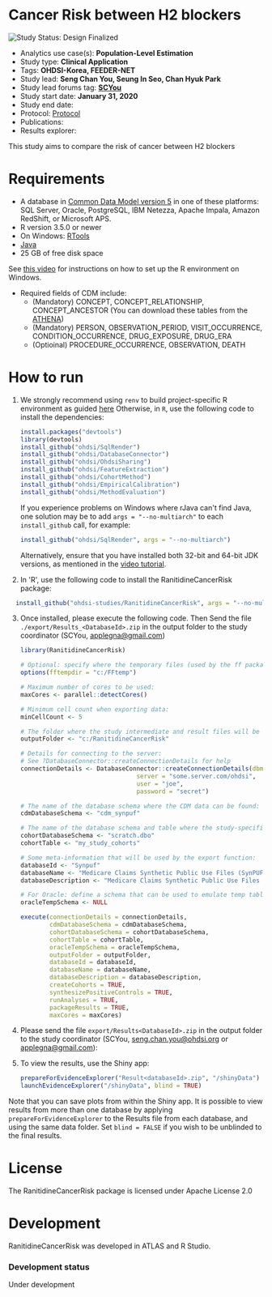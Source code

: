 Cancer Risk between H2 blockers
==============================

<img src="https://img.shields.io/badge/Study%20Status-Design%20Finalized-brightgreen.svg" alt="Study Status: Design Finalized">

- Analytics use case(s): **Population-Level Estimation**
- Study type: **Clinical Application**
- Tags: **OHDSI-Korea, FEEDER-NET**
- Study lead: **Seng Chan You, Seung In Seo, Chan Hyuk Park**
- Study lead forums tag: **[SCYou](https://forums.ohdsi.org/u/SCYou)**
- Study start date: **January 31, 2020**
- Study end date:
- Protocol: [Protocol](https://github.com/ohdsi-studies/RanitidineCancerRisk/blob/master/documents/)
- Publications:
- Results explorer:

This study aims to compare the risk of cancer between H2 blockers

Requirements
============

- A database in [Common Data Model version 5](https://github.com/OHDSI/CommonDataModel) in one of these platforms: SQL Server, Oracle, PostgreSQL, IBM Netezza, Apache Impala, Amazon RedShift, or Microsoft APS.
- R version 3.5.0 or newer
- On Windows: [RTools](http://cran.r-project.org/bin/windows/Rtools/)
- [Java](http://java.com)
- 25 GB of free disk space

See [this video](https://youtu.be/K9_0s2Rchbo) for instructions on how to set up the R environment on Windows.

- Required fields of CDM include:
	- (Mandatory) CONCEPT, CONCEPT_RELATIONSHIP, CONCEPT_ANCESTOR (You can download these tables from the [ATHENA](http://athena.ohdsi.org/))
	- (Mandatory) PERSON, OBSERVATION_PERIOD, VISIT_OCCURRENCE, CONDITION_OCCURRENCE, DRUG_EXPOSURE, DRUG_ERA
	- (Optioinal) PROCEDURE_OCCURRENCE, OBSERVATION, DEATH

How to run
==========
1. We strongly recommend using `renv` to build project-specific R environment as guided [here](StudyPackageSetup.md)
 	 Otherwise, in `R`, use the following code to install the dependencies:

	```r
	install.packages("devtools")
	library(devtools)
	install_github("ohdsi/SqlRender")
	install_github("ohdsi/DatabaseConnector")
	install_github("ohdsi/OhdsiSharing")
	install_github("ohdsi/FeatureExtraction")
	install_github("ohdsi/CohortMethod")
	install_github("ohdsi/EmpiricalCalibration")
	install_github("ohdsi/MethodEvaluation")
	```

	If you experience problems on Windows where rJava can't find Java, one solution may be to add `args = "--no-multiarch"` to each `install_github` call, for example:

	```r
	install_github("ohdsi/SqlRender", args = "--no-multiarch")
	```

	Alternatively, ensure that you have installed both 32-bit and 64-bit JDK versions, as mentioned in the [video tutorial](https://youtu.be/K9_0s2Rchbo).

2. In 'R', use the following code to install the RanitidineCancerRisk package:

  ```r
	install_github("ohdsi-studies/RanitidineCancerRisk", args = "--no-multiarch")
  ```

3. Once installed, please execute the following code. Then Send the file ```./export/Results_<DatabaseId>.zip``` in the output folder to the study coordinator (SCYou, applegna@gmail.com)

	```r
	library(RanitidineCancerRisk)

	# Optional: specify where the temporary files (used by the ff package) will be created:
	options(fftempdir = "c:/FFtemp")

	# Maximum number of cores to be used:
	maxCores <- parallel::detectCores()

	# Minimum cell count when exporting data:
	minCellCount <- 5

	# The folder where the study intermediate and result files will be written:
	outputFolder <- "c:/RanitidineCancerRisk"

	# Details for connecting to the server:
	# See ?DatabaseConnector::createConnectionDetails for help
	connectionDetails <- DatabaseConnector::createConnectionDetails(dbms = "postgresql",
									server = "some.server.com/ohdsi",
									user = "joe",
									password = "secret")

	# The name of the database schema where the CDM data can be found:
	cdmDatabaseSchema <- "cdm_synpuf"

	# The name of the database schema and table where the study-specific cohorts will be instantiated:
	cohortDatabaseSchema <- "scratch.dbo"
	cohortTable <- "my_study_cohorts"

	# Some meta-information that will be used by the export function:
	databaseId <- "Synpuf"
	databaseName <- "Medicare Claims Synthetic Public Use Files (SynPUFs)"
	databaseDescription <- "Medicare Claims Synthetic Public Use Files (SynPUFs) were created to allow interested parties to gain familiarity using Medicare claims data while protecting beneficiary privacy. These files are intended to promote development of software and applications that utilize files in this format, train researchers on the use and complexities of Centers for Medicare and Medicaid Services (CMS) claims, and support safe data mining innovations. The SynPUFs were created by combining randomized information from multiple unique beneficiaries and changing variable values. This randomization and combining of beneficiary information ensures privacy of health information."

	# For Oracle: define a schema that can be used to emulate temp tables:
	oracleTempSchema <- NULL

	execute(connectionDetails = connectionDetails,
	        cdmDatabaseSchema = cdmDatabaseSchema,
	        cohortDatabaseSchema = cohortDatabaseSchema,
	        cohortTable = cohortTable,
	        oracleTempSchema = oracleTempSchema,
	        outputFolder = outputFolder,
	        databaseId = databaseId,
	        databaseName = databaseName,
	        databaseDescription = databaseDescription,
	        createCohorts = TRUE,
	        synthesizePositiveControls = TRUE,
	        runAnalyses = TRUE,
	        packageResults = TRUE,
	        maxCores = maxCores)
	```

4. Please send the file ```export/Results<DatabaseId>.zip``` in the output folder to the study coordinator (SCYou, seng.chan.you@ohdsi.org or applegna@gmail.com):

5. To view the results, use the Shiny app:

	```r
	prepareForEvidenceExplorer("Result<databaseId>.zip", "/shinyData")
	launchEvidenceExplorer("/shinyData", blind = TRUE)
	```

  Note that you can save plots from within the Shiny app. It is possible to view results from more than one database by applying `prepareForEvidenceExplorer` to the Results file from each database, and using the same data folder. Set `blind = FALSE` if you wish to be unblinded to the final results.


License
=======
The RanitidineCancerRisk package is licensed under Apache License 2.0


Development
===========
RanitidineCancerRisk was developed in ATLAS and R Studio.

### Development status

Under development
